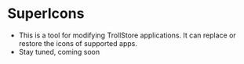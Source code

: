 # SuperIcons

- This is a tool for modifying TrollStore applications. It can replace or restore the icons of supported apps.
- Stay tuned, coming soon
